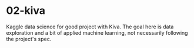 # 02-kiva
Kaggle data science for good project with Kiva. The goal here is data exploration and a bit of applied machine learning, not necessarily following the project's spec.
